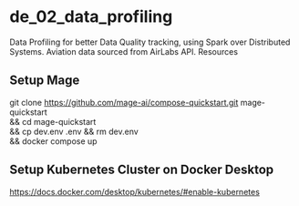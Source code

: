 # de_02_data_profiling
Data Profiling for better Data Quality tracking, using Spark over Distributed Systems. Aviation data sourced from AirLabs API.  Resources

## Setup Mage 

git clone https://github.com/mage-ai/compose-quickstart.git mage-quickstart \
&& cd mage-quickstart \
&& cp dev.env .env && rm dev.env \
&& docker compose up

## Setup Kubernetes Cluster on Docker Desktop 

https://docs.docker.com/desktop/kubernetes/#enable-kubernetes